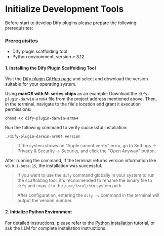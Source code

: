 # Initialize Development Tools

Before start to develop Dify plugins please prepare the following prerequisites:

### **Prerequisites**

* Dify plugin scaffolding tool
* Python environment, version ≥ 3.12

#### **1. Installing the Dify Plugin Scaffolding Tool**

Visit the [Dify plugin GitHub page](https://github.com/langgenius/dify-plugin-daemon/releases) and select and download the version suitable for your operating system.

Using **macOS with M-series chips** as an example: Download the `dify-plugin-darwin-arm64` file from the project address mentioned above. Then, in the terminal, navigate to the file's location and grant it execution permissions:

```
chmod +x dify-plugin-darwin-arm64
```

Run the following command to verify successful installation:

```
./dify-plugin-darwin-arm64 version
```

> If the system shows an "Apple cannot verify" error, go to Settings → Privacy & Security → Security, and click the "Open Anyway" button.

After running the command, if the terminal returns version information like `v0.0.1-beta.15`, the installation was successful.

> If you want to use the `dify` command globally in your system to run the scaffolding tool, it's recommended to rename the binary file to `dify` and copy it to the `/usr/local/bin` system path.
>
> After configuration, entering the `dify -v` command in the terminal will output the version number.

#### **2. Initialize Python Environment**

For detailed instructions, please refer to the [Python installation](https://pythontest.com/python/installing-python-3-11/) tutorial, or ask the LLM for complete installation instructions.
